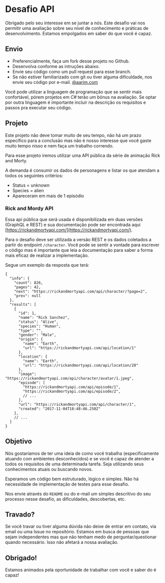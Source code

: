 # Desafio API

Obrigado pelo seu interesse em se juntar a nós. Este desafio vai nos permitir uma avaliação sobre seu nível de conhecimento e práticas de desenvolvimento. Estamos empolgados em saber do que você é capaz.

## Envio

* Preferencialmente, faça um fork desse projeto no Github.
* Desenvolva conforme as intruções abaixo.
* Envie seu código como um pull request para esse branch.
* Se não estiver familiarizado com git ou tiver alguma dificuldade, nos envie seu código por e-mail.  [@aarim.com](mailto:@aarim.com)

Você pode utilizar a linguagem de programação que se sentir mais confortável, pórem projetos em *C#* terão um bônus na avaliação. Se optar por outra linguagem é importante incluir na descrição os requisitos e passos pra executar seu código.

## Projeto

Este projeto não deve tomar muito de seu tempo, não há um prazo específico para a conclusão mas não é nosso interesse que você gaste muito tempo nisso e nem faça um trabalho correndo.

Para esse projeto iremos utilizar uma API pública da série de animação Rick and Morty. 

A demanda é consumir os dados de personagens e listar os que atendam a todos os seguintes critérios:
* Status = unknown
* Species = alien
* Apareceram em mais de 1 episódio

### Rick and Mordy API

Essa api pública que será usada é disponibilizada em duas versões (GraphQL e REST) e sua documentação pode ser encontrada aqui [https://rickandmortyapi.com/](https://rickandmortyapi.com/).

Para o desafio deve ser utilizada a versão REST e os dados coletados a partir do endpoint `/character`. Você pode se sentir a vontade para escrever o código mas é importante que leia a documentação para saber a forma mais eficaz de realizar a implementação.


Segue um exemplo da resposta que terá:

```
{
  "info": {
    "count": 826,
    "pages": 42,
    "next": "https://rickandmortyapi.com/api/character/?page=2",
    "prev": null
  },
  "results": [
    {
      "id": 1,
      "name": "Rick Sanchez",
      "status": "Alive",
      "species": "Human",
      "type": "",
      "gender": "Male",
      "origin": {
        "name": "Earth",
        "url": "https://rickandmortyapi.com/api/location/1"
      },
      "location": {
        "name": "Earth",
        "url": "https://rickandmortyapi.com/api/location/20"
      },
      "image": "https://rickandmortyapi.com/api/character/avatar/1.jpeg",
      "episode": [
        "https://rickandmortyapi.com/api/episode/1",
        "https://rickandmortyapi.com/api/episode/2",
        // ...
      ],
      "url": "https://rickandmortyapi.com/api/character/1",
      "created": "2017-11-04T18:48:46.250Z"
    },
    // ...
  ]
}
```


## Objetivo

Nós gostaríamos de ter uma ideia de como você trabalha (especificamente atuando com ambientes desconhecidos) e se você é capaz de atender a todos os requisitos de uma determinada tarefa. Seja utilizando seus conhecimentos atuais ou buscando novos.

Esperamos um código bem estruturado, lógico e simples. Não há necessidade de implementação de testes para esse desafio.

Nos envie através do `README` ou do e-mail um simples descritivo do seu processo nesse desafio, as dificuldades, descobertas, etc.

## Travado?

Se você travar ou tiver alguma dúvida não deixe de entrar em contato, via email ou uma Issue no repositório. Estamos em busca de pessoas que sejam independentes mas que não tenham medo de perguntar/questionar quando necessário. Isso não afetará a nossa avaliação.

## Obrigado!

Estamos animados pela oportunidade de trabalhar com você e saber do é capaz!
